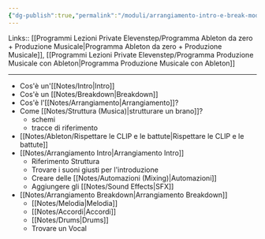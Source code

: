 ```yaml
---
{"dg-publish":true,"permalink":"/moduli/arrangiamento-intro-e-break-modulo/"}
---
```


Links:: [[Programmi Lezioni Private Elevenstep/Programma Ableton da zero + Produzione Musicale\|Programma Ableton da zero + Produzione Musicale]], [[Programmi Lezioni Private Elevenstep/Programma Produzione Musicale con Ableton\|Programma Produzione Musicale con Ableton]]

---

- Cos'è un'[[Notes/Intro\|Intro]]
- Cos'è un [[Notes/Breakdown\|Breakdown]]
- Cos'è l'[[Notes/Arrangiamento\|Arrangiamento]]?
- Come [[Notes/Struttura (Musica)\|strutturare un brano]]?
	- schemi
	- tracce di riferimento
- [[Notes/Ableton/Rispettare le CLIP e le battute\|Rispettare le CLIP e le battute]]
- [[Notes/Arrangiamento Intro\|Arrangiamento Intro]]
	- Riferimento Struttura
	- Trovare i suoni giusti per l'introduzione
	- Creare delle [[Notes/Automazioni (Mixing)\|Automazioni]]
	- Aggiungere gli [[Notes/Sound Effects\|SFX]]
- [[Notes/Arrangiamento Breakdown\|Arrangiamento Breakdown]]
	- [[Notes/Melodia\|Melodia]]
	- [[Notes/Accordi\|Accordi]]
	- [[Notes/Drums\|Drums]]
	- Trovare un Vocal



